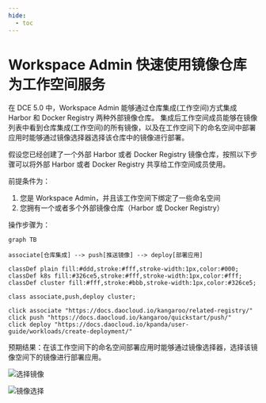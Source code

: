 ```yaml
---
hide:
  - toc
---
```


# Workspace Admin 快速使用镜像仓库为工作空间服务

在 DCE 5.0 中，Workspace Admin 能够通过仓库集成(工作空间)方式集成 Harbor 和 Docker Registry 两种外部镜像仓库。
集成后工作空间成员能够在镜像列表中看到仓库集成(工作空间)的所有镜像，以及在工作空间下的命名空间中部署应用时能够通过镜像选择器选择该仓库中的镜像进行部署。

假设您已经创建了一个外部 Harbor 或者 Docker Registry 镜像仓库，按照以下步骤可以将外部 Harbor 或者 Docker Registry 共享给工作空间成员使用。

前提条件为：

1. 您是 Workspace Admin，并且该工作空间下绑定了一些命名空间
2. 您拥有一个或者多个外部镜像仓库（Harbor 或 Docker Registry）

操作步骤为：

```mermaid
graph TB

associate[仓库集成] --> push[推送镜像] --> deploy[部署应用]

classDef plain fill:#ddd,stroke:#fff,stroke-width:1px,color:#000;
classDef k8s fill:#326ce5,stroke:#fff,stroke-width:1px,color:#fff;
classDef cluster fill:#fff,stroke:#bbb,stroke-width:1px,color:#326ce5;

class associate,push,deploy cluster;

click associate "https://docs.daocloud.io/kangaroo/related-registry/"
click push "https://docs.daocloud.io/kangaroo/quickstart/push/"
click deploy "https://docs.daocloud.io/kpanda/user-guide/workloads/create-deployment/"
```

预期结果：在该工作空间下的命名空间部署应用时能够通过镜像选择器，选择该镜像空间下的镜像进行部署应用。

![选择镜像](https://docs.daocloud.io/daocloud-docs-images/docs/kangaroo/images/wsadmin01.png)

![镜像选择](https://docs.daocloud.io/daocloud-docs-images/docs/kangaroo/images/wsadmin02.png)
